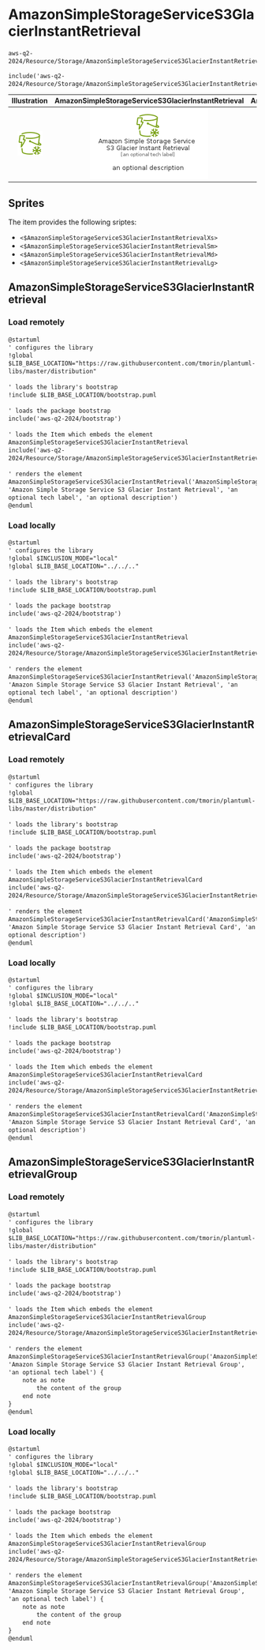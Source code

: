 # AmazonSimpleStorageServiceS3GlacierInstantRetrieval


```text
aws-q2-2024/Resource/Storage/AmazonSimpleStorageServiceS3GlacierInstantRetrieval
```

```text
include('aws-q2-2024/Resource/Storage/AmazonSimpleStorageServiceS3GlacierInstantRetrieval')
```



| Illustration | AmazonSimpleStorageServiceS3GlacierInstantRetrieval | AmazonSimpleStorageServiceS3GlacierInstantRetrievalCard | AmazonSimpleStorageServiceS3GlacierInstantRetrievalGroup |
| :---: | :---: | :---: | :---: |
| ![illustration for Illustration](../../../aws-q2-2024/Resource/Storage/AmazonSimpleStorageServiceS3GlacierInstantRetrieval.png) | ![illustration for AmazonSimpleStorageServiceS3GlacierInstantRetrieval](../../../aws-q2-2024/Resource/Storage/AmazonSimpleStorageServiceS3GlacierInstantRetrieval.Local.png) | ![illustration for AmazonSimpleStorageServiceS3GlacierInstantRetrievalCard](../../../aws-q2-2024/Resource/Storage/AmazonSimpleStorageServiceS3GlacierInstantRetrievalCard.Local.png) | ![illustration for AmazonSimpleStorageServiceS3GlacierInstantRetrievalGroup](../../../aws-q2-2024/Resource/Storage/AmazonSimpleStorageServiceS3GlacierInstantRetrievalGroup.Local.png) |



## Sprites
The item provides the following sriptes:

- `<$AmazonSimpleStorageServiceS3GlacierInstantRetrievalXs>`
- `<$AmazonSimpleStorageServiceS3GlacierInstantRetrievalSm>`
- `<$AmazonSimpleStorageServiceS3GlacierInstantRetrievalMd>`
- `<$AmazonSimpleStorageServiceS3GlacierInstantRetrievalLg>`





## AmazonSimpleStorageServiceS3GlacierInstantRetrieval

### Load remotely
```plantuml
@startuml
' configures the library
!global $LIB_BASE_LOCATION="https://raw.githubusercontent.com/tmorin/plantuml-libs/master/distribution"

' loads the library's bootstrap
!include $LIB_BASE_LOCATION/bootstrap.puml

' loads the package bootstrap
include('aws-q2-2024/bootstrap')

' loads the Item which embeds the element AmazonSimpleStorageServiceS3GlacierInstantRetrieval
include('aws-q2-2024/Resource/Storage/AmazonSimpleStorageServiceS3GlacierInstantRetrieval')

' renders the element
AmazonSimpleStorageServiceS3GlacierInstantRetrieval('AmazonSimpleStorageServiceS3GlacierInstantRetrieval', 'Amazon Simple Storage Service S3 Glacier Instant Retrieval', 'an optional tech label', 'an optional description')
@enduml
```

### Load locally
```plantuml
@startuml
' configures the library
!global $INCLUSION_MODE="local"
!global $LIB_BASE_LOCATION="../../.."

' loads the library's bootstrap
!include $LIB_BASE_LOCATION/bootstrap.puml

' loads the package bootstrap
include('aws-q2-2024/bootstrap')

' loads the Item which embeds the element AmazonSimpleStorageServiceS3GlacierInstantRetrieval
include('aws-q2-2024/Resource/Storage/AmazonSimpleStorageServiceS3GlacierInstantRetrieval')

' renders the element
AmazonSimpleStorageServiceS3GlacierInstantRetrieval('AmazonSimpleStorageServiceS3GlacierInstantRetrieval', 'Amazon Simple Storage Service S3 Glacier Instant Retrieval', 'an optional tech label', 'an optional description')
@enduml
```

## AmazonSimpleStorageServiceS3GlacierInstantRetrievalCard

### Load remotely
```plantuml
@startuml
' configures the library
!global $LIB_BASE_LOCATION="https://raw.githubusercontent.com/tmorin/plantuml-libs/master/distribution"

' loads the library's bootstrap
!include $LIB_BASE_LOCATION/bootstrap.puml

' loads the package bootstrap
include('aws-q2-2024/bootstrap')

' loads the Item which embeds the element AmazonSimpleStorageServiceS3GlacierInstantRetrievalCard
include('aws-q2-2024/Resource/Storage/AmazonSimpleStorageServiceS3GlacierInstantRetrieval')

' renders the element
AmazonSimpleStorageServiceS3GlacierInstantRetrievalCard('AmazonSimpleStorageServiceS3GlacierInstantRetrievalCard', 'Amazon Simple Storage Service S3 Glacier Instant Retrieval Card', 'an optional description')
@enduml
```

### Load locally
```plantuml
@startuml
' configures the library
!global $INCLUSION_MODE="local"
!global $LIB_BASE_LOCATION="../../.."

' loads the library's bootstrap
!include $LIB_BASE_LOCATION/bootstrap.puml

' loads the package bootstrap
include('aws-q2-2024/bootstrap')

' loads the Item which embeds the element AmazonSimpleStorageServiceS3GlacierInstantRetrievalCard
include('aws-q2-2024/Resource/Storage/AmazonSimpleStorageServiceS3GlacierInstantRetrieval')

' renders the element
AmazonSimpleStorageServiceS3GlacierInstantRetrievalCard('AmazonSimpleStorageServiceS3GlacierInstantRetrievalCard', 'Amazon Simple Storage Service S3 Glacier Instant Retrieval Card', 'an optional description')
@enduml
```

## AmazonSimpleStorageServiceS3GlacierInstantRetrievalGroup

### Load remotely
```plantuml
@startuml
' configures the library
!global $LIB_BASE_LOCATION="https://raw.githubusercontent.com/tmorin/plantuml-libs/master/distribution"

' loads the library's bootstrap
!include $LIB_BASE_LOCATION/bootstrap.puml

' loads the package bootstrap
include('aws-q2-2024/bootstrap')

' loads the Item which embeds the element AmazonSimpleStorageServiceS3GlacierInstantRetrievalGroup
include('aws-q2-2024/Resource/Storage/AmazonSimpleStorageServiceS3GlacierInstantRetrieval')

' renders the element
AmazonSimpleStorageServiceS3GlacierInstantRetrievalGroup('AmazonSimpleStorageServiceS3GlacierInstantRetrievalGroup', 'Amazon Simple Storage Service S3 Glacier Instant Retrieval Group', 'an optional tech label') {
    note as note
        the content of the group
    end note
}
@enduml
```

### Load locally
```plantuml
@startuml
' configures the library
!global $INCLUSION_MODE="local"
!global $LIB_BASE_LOCATION="../../.."

' loads the library's bootstrap
!include $LIB_BASE_LOCATION/bootstrap.puml

' loads the package bootstrap
include('aws-q2-2024/bootstrap')

' loads the Item which embeds the element AmazonSimpleStorageServiceS3GlacierInstantRetrievalGroup
include('aws-q2-2024/Resource/Storage/AmazonSimpleStorageServiceS3GlacierInstantRetrieval')

' renders the element
AmazonSimpleStorageServiceS3GlacierInstantRetrievalGroup('AmazonSimpleStorageServiceS3GlacierInstantRetrievalGroup', 'Amazon Simple Storage Service S3 Glacier Instant Retrieval Group', 'an optional tech label') {
    note as note
        the content of the group
    end note
}
@enduml
```

